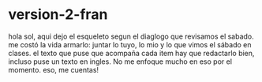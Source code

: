 # version-2-fran

hola sol, aqui dejo el esqueleto segun el diaglogo que revisamos el sabado. me costó la vida armarlo: juntar lo tuyo, lo mio y lo que vimos el sábado en clases.
el texto que puse que acompaña cada item hay que redactarlo bien, incluso puse un texto en ingles. No me enfoque mucho en eso por el momento.
eso, me cuentas!
